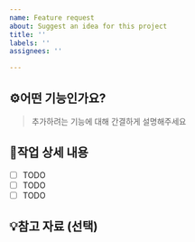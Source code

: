 ```yaml
---
name: Feature request
about: Suggest an idea for this project
title: ''
labels: ''
assignees: ''

---
```


## ⚙️어떤 기능인가요?

> 추가하려는 기능에 대해 간결하게 설명해주세요

## 🔎작업 상세 내용

- [ ] TODO
- [ ] TODO
- [ ] TODO

## 💡참고 자료 (선택)
